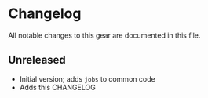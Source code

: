 # Changelog

All notable changes to this gear are documented in this file.

## Unreleased

* Initial version; adds `jobs` to common code
* Adds this CHANGELOG
